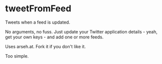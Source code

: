 tweetFromFeed
=============

Tweets when a feed is updated.

No arguments, no fuss. Just update your Twitter application details - yeah, get your own keys - and add one or more feeds.

Uses arseh.at. Fork it if you don't like it.

Too simple.

